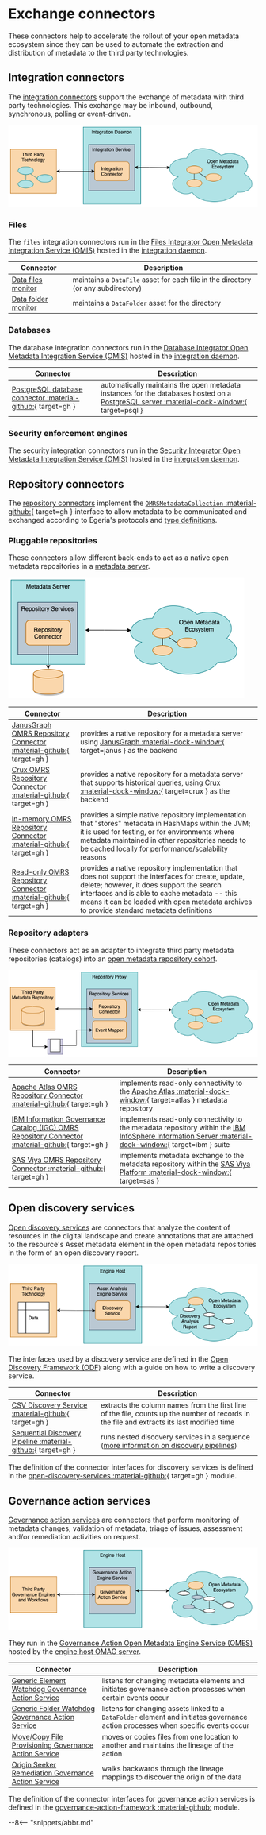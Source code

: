 <!-- SPDX-License-Identifier: CC-BY-4.0 -->
<!-- Copyright Contributors to the Egeria project. -->

# Exchange connectors

These connectors help to accelerate the rollout of your open metadata
ecosystem since they can be used to automate the extraction and
distribution of metadata to the third party technologies.

## Integration connectors

The [integration connectors](/egeria-docs/connectors/integration-connector) support the exchange of metadata with
third party technologies. This exchange may be inbound, outbound, synchronous, polling or event-driven.

![Integration connectors](integration-connectors.png)

### Files

The `files` integration connectors run in the 
[Files Integrator Open Metadata Integration Service (OMIS)](/egeria-docs/services/omis/files-integrator)
hosted in the [integration daemon](/egeria-docs/concepts/integration-daemon).

| Connector | Description |
|---|---|
| [Data files monitor](data-files-monitor-integration-connector.md) | maintains a `DataFile` asset for each file in the directory (or any subdirectory) |
| [Data folder monitor](data-folder-monitor-integration-connector.md) | maintains a `DataFolder` asset for the directory |

### Databases

The database integration connectors run in the 
[Database Integrator Open Metadata Integration Service (OMIS)](/egeria-docs/services/omis/database-integrator)
hosted in the [integration daemon](/egeria-docs/concepts/integration-daemon).

| Connector | Description |
|---|---|
| [PostgreSQL database connector :material-github:](https://github.com/odpi/egeria-database-connectors/tree/main/egeria-connector-postgres){ target=gh } | automatically maintains the open metadata instances for the databases hosted on a [PostgreSQL server :material-dock-window:](https://www.postgresql.org){ target=psql } |

### Security enforcement engines

The security integration connectors run in the 
[Security Integrator Open Metadata Integration Service (OMIS)](/egeria-docs/services/omis/security-integrator)
hosted in the [integration daemon](/egeria-docs/concepts/integration-daemon).

## Repository connectors

The [repository connectors](/egeria-docs/connectors/repository-connector) implement the [`OMRSMetadataCollection` :material-github:](https://github.com/odpi/egeria/blob/master/open-metadata-implementation/repository-services/repository-services-apis/src/main/java/org/odpi/openmetadata/repositoryservices/connectors/stores/metadatacollectionstore/OMRSMetadataCollection.java){ target=gh }
interface to allow metadata to be communicated and exchanged according to Egeria's protocols and
[type definitions](/egeria-docs/introduction/key-concepts/#metadata-types).

### Pluggable repositories

These connectors allow different back-ends to act as a native open metadata repositories in a [metadata server](/egeria-docs/concepts/metadata-server).

![Repository connector supporting a native open metadata repository](native-repository-connector.png)

| Connector | Description |
|---|---|
| [JanusGraph OMRS Repository Connector :material-github:](https://github.com/odpi/egeria/tree/master/open-metadata-implementation/adapters/open-connectors/repository-services-connectors/open-metadata-collection-store-connectors/graph-repository-connector){ target=gh } | provides a native repository for a metadata server using [JanusGraph :material-dock-window:](https://janusgraph.org){ target=janus } as the backend |
| [Crux OMRS Repository Connector :material-github:](https://github.com/odpi/egeria-connector-crux){ target=gh } | provides a native repository for a metadata server that supports historical queries, using [Crux :material-dock-window:](https://opencrux.com){ target=crux } as the backend |
| [In-memory OMRS Repository Connector :material-github:](https://github.com/odpi/egeria/tree/master/open-metadata-implementation/adapters/open-connectors/repository-services-connectors/open-metadata-collection-store-connectors/inmemory-repository-connector){ target=gh } | provides a simple native repository implementation that "stores" metadata in HashMaps within the JVM; it is used for testing, or for environments where metadata maintained in other repositories needs to be cached locally for performance/scalability reasons |
| [Read-only OMRS Repository Connector :material-github:](https://github.com/odpi/egeria/tree/master/open-metadata-implementation/adapters/open-connectors/repository-services-connectors/open-metadata-collection-store-connectors/inmemory-repository-connector){ target=gh } | provides a native repository implementation that does not support the interfaces for create, update, delete; however, it does support the search interfaces and is able to cache metadata -- this means it can be loaded with open metadata archives to provide standard metadata definitions |

### Repository adapters

These connectors act as an adapter to integrate third party metadata repositories (catalogs) into an
[open metadata repository cohort](/egeria-docs/services/omrs/cohort).

![Repository connector and optional event mapper supporting an adapter to a third party metadata catalog](adapter-repository-connector.png)

| Connector | Description |
|---|---|
| [Apache Atlas OMRS Repository Connector :material-github:](https://github.com/odpi/egeria-connector-hadoop-ecosystem){ target=gh } | implements read-only connectivity to the [Apache Atlas :material-dock-window:](https://atlas.apache.org){ target=atlas } metadata repository |
| [IBM Information Governance Catalog (IGC) OMRS Repository Connector :material-github:](https://github.com/odpi/egeria-connector-ibm-information-server){ target=gh } | implements read-only connectivity to the metadata repository within the [IBM InfoSphere Information Server :material-dock-window:](https://www.ibm.com/analytics/information-server){ target=ibm } suite |
| [SAS Viya OMRS Repository Connector :material-github:](https://github.com/odpi/egeria-connector-sas-viya){ target=gh } | implements metadata exchange to the metadata repository within the [SAS Viya Platform :material-dock-window:](https://support.sas.com/en/software/sas-viya.html){ target=sas } |

## Open discovery services

[Open discovery services](/egeria-docs/frameworks/odf/#discovery-service)
are connectors that analyze the content of resources in the digital landscape and create annotations
that are attached to the resource's Asset metadata element in the open metadata repositories in the form of an open discovery report.

![Discovery services](discovery-service.png)

The interfaces used by a discovery service are defined in
the [Open Discovery Framework (ODF)](/egeria-docs/frameworks/odf)
along with a guide on how to write a discovery service.

| Connector | Description |
|---|---|
| [CSV Discovery Service :material-github:](https://github.com/odpi/egeria/tree/master/open-metadata-implementation/adapters/open-connectors/discovery-service-connectors){ target=gh } | extracts the column names from the first line of the file, counts up the number of records in the file and extracts its last modified time |
| [Sequential Discovery Pipeline :material-github:](https://github.com/odpi/egeria/tree/master/open-metadata-implementation/adapters/open-connectors/discovery-service-connectors){ target=gh } | runs nested discovery services in a sequence ([more information on discovery pipelines](/egeria-docs/frameworks/odf/#discovery-pipeline)) |

The definition of the connector interfaces for discovery services is
defined in the [open-discovery-services :material-github:](https://github.com/odpi/egeria/tree/master/open-metadata-implementation/frameworks/open-discovery-framework/src/main/java/org/odpi/openmetadata/frameworks/discovery){ target=gh } module.

## Governance action services

[Governance action services](/egeria-docs/frameworks/gaf/#governance-action-service)
are connectors that perform monitoring of metadata changes, validation of metadata, triage of issues,
assessment and/or remediation activities on request.

![Governance action services](governance-action-service.png)

They run in the
[Governance Action Open Metadata Engine Service (OMES)](/egeria-docs/services/omes/governance-action)
hosted by the
[engine host OMAG server](/egeria-docs/concepts/engine-host).

| Connector | Description |
|---|---|
| [Generic Element Watchdog Governance Action Service](generic-element-watchdog-governance-action-service.md) | listens for changing metadata elements and initiates governance action processes when certain events occur |
| [Generic Folder Watchdog Governance Action Service](generic-folder-watchdog-governance-action-service.md) | listens for changing assets linked to a `DataFolder` element and initiates governance action processes when specific events occur |
| [Move/Copy File Provisioning Governance Action Service](move-copy-file-provisioning-governance-action-service.md) | moves or copies files from one location to another and maintains the lineage of the action |
| [Origin Seeker Remediation Governance Action Service](origin-seeker-remediation-governance-action-service.md) | walks backwards through the lineage mappings to discover the origin of the data |

The definition of the connector interfaces for governance action services is
defined in the [governance-action-framework :material-github:](https://github.com/odpi/egeria/tree/master/open-metadata-implementation/frameworks/governance-action-framework) module.

--8<-- "snippets/abbr.md"
